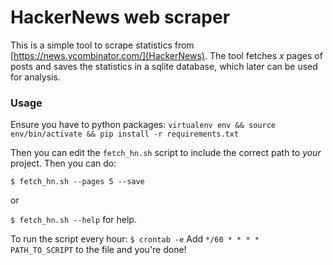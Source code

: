# HackerNews web scraper

This is a simple tool to scrape statistics from [https://news.ycombinator.com/](HackerNews). The tool fetches *x* pages of posts and saves the statistics in a sqlite database, which later can be used for analysis.

### Usage

Ensure you have to python packages: `virtualenv env && source env/bin/activate && pip install -r requirements.txt`

Then you can edit the `fetch_hn.sh` script to include the correct path to *your* project. Then you can do:

`$ fetch_hn.sh --pages 5 --save`

or 

`$ fetch_hn.sh --help` for help.


To run the script every hour:
`$ crontab -e`
Add `*/60 * * * * PATH_TO_SCRIPT` to the file and you're done!

